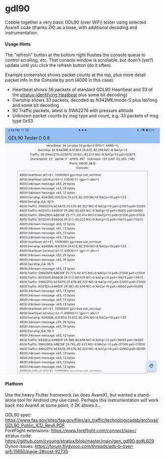 # gdl90
Cobble together a very basic GDL90 (over WiFi) tester using selected AvareX code (thanks ZK) as a base, with additional decoding and instrumentation.

#### Usage Hints
The "refresh" button at the bottom right flushes the console queue to control scrolling, etc.
That console window is scrollable, but doen't (yet?) update until you click the refresh button (do it often).

Example screenshot shows packet counts at the top, plus more detail packet info in the Console by port (4000 in this case):  
* Heartbeat shows 36 packets of standard GDL90 Heartbeat and 33 of the [stratux-identifying Heatbeat](https://github.com/cyoung/stratux/blob/master/notes/app-vendor-integration.md) plus some bit decoding)  
* Ownship shows 33 packets, decoded as N342ME/mode-S plus lat/long and some bit decoding
* 90 Traffic packets, latest is SWA2276 with pressure altitude
* Unknown packet counts by msg type and count, e.g. 33 packets of msg type 0x53
   
<img width="600" src="gdl90-tester-0.0.8.jpg">

#### Platform
Use the heavy Flutter framework (as does AvareX), but wanted a stand-alone tool for Android (my use case). 
Perhaps this instrumentation will work back into AvareX at some point, if ZK allows it...

GDL90 spec: https://www.faa.gov/sites/faa.gov/files/air_traffic/technology/adsb/archival/GDL90_Public_ICD_RevA.PDF  
ForeFlight extensions: https://www.foreflight.com/connect/spec/  
stratux code: https://github.com/cyoung/stratux/blob/master/main/gen_gdl90.go#L629  
Dynon issues: https://forum.flydynon.com/threads/ads-b-over-wifi.15650/page-2#post-92735  
